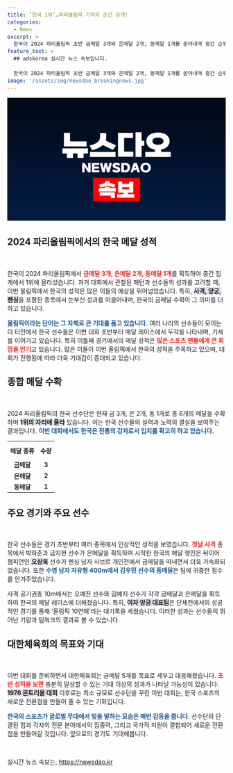 ```yaml
---
title: ‘한국 1위’…파리올림픽 기적의 순간 공개!
categories:
  - News
excerpt: >
  한국이 2024 파리올림픽 초반 금메달 3개와 은메달 2개, 동메달 1개를 쏟아내며 중간 순위 1위를 차지했다! 펜싱과 사격, 양궁에서 화려한 성적을 거두며 연일 상승세를 이어가고 있다.
feature_text: >
  ## adskorea 실시간 뉴스 속보입니다.

  한국이 2024 파리올림픽 초반 금메달 3개와 은메달 2개, 동메달 1개를 쏟아내며 중간 순위 1위를 차지했다! 펜싱과 사격, 양궁에서 화려한 성적을 거두며 연일 상승세를 이어가고 있다.
image: '/assets/img/newsdao_breakingnews.jpg'
---
```


<p><img src="/assets/img/newsdao_breakingnews.jpg" alt="adskorea 속보" /></p>

<h2 data-ke-size="size26">2024 파리올림픽에서의 한국 메달 성적</h2>

<p data-ke-size="size16">&nbsp;</p>

<p>한국이 2024 파리올림픽에서 <b><span style="color: #ee2323;">금메달 3개, 은메달 2개, 동메달 1개</span></b>를 획득하여 중간 집계에서 1위에 올라섰습니다. 과거 대회에서 관찰된 패턴과 선수들의 성과를 고려할 때, 이번 올림픽에서 한국의 성적은 많은 이들의 예상을 뛰어넘었습니다. 특히, <b><span style="background-color: #21538527;">사격, 양궁, 펜싱</span></b>을 포함한 종목에서 눈부신 성과를 이끌어내며, 한국의 금메달 수확이 그 의미를 더하고 있습니다.</p>

<p><b><span style="color: #1a5490;">올림픽이라는 단어는 그 자체로 큰 기대를 품고 있습니다.</span></b> 여러 나라의 선수들이 모이는 이 터전에서 한국 선수들은 이번 대회 초반부터 메달 레이스에서 두각을 나타내며, 기세를 이어가고 있습니다. 특히 이틀째 경기에서의 메달 성적은 <b><span style="color: #ee2323;">많은 스포츠 팬들에게 큰 희망을 안기</span></b>고 있습니다. 많은 이들이 이번 올림픽에서 한국의 성적을 주목하고 있으며, 대회가 진행됨에 따라 더욱 기대감이 증대되고 있습니다.</p>

<h2 data-ke-size="size26">종합 메달 수확</h2>

<p data-ke-size="size16">&nbsp;</p>

<p>2024 파리올림픽의 한국 선수단은 현재 금 3개, 은 2개, 동 1개로 총 6개의 메달을 수확하며 <b><span style="background-color: #21538527;">1위의 자리에 올라</span></b> 있습니다. 이는 한국 선수들의 실력과 노력의 결실을 보여주는 결과입니다. <b><span style="color: #1a5490;">이번 대회에서도 한국은 전통의 강자로서 입지를 확고히 하고 있습니다.</span></b></p>

<table>
    <tr>
        <th style="text-align: center; height: 35px;"><b>메달 종류</b></th>
        <th style="text-align: center; height: 35px;"><b>수량</b></th>
    </tr>
    <tr>
        <td style="text-align: center; height: 17px;"><b>금메달</b></td>
        <td style="text-align: center; height: 17px;"><b>3</b></td>
    </tr>
    <tr>
        <td style="text-align: center; height: 17px;"><b>은메달</b></td>
        <td style="text-align: center; height: 17px;"><b>2</b></td>
    </tr>
    <tr>
        <td style="text-align: center; height: 17px;"><b>동메달</b></td>
        <td style="text-align: center; height: 17px;"><b>1</b></td>
    </tr>
</table>

<h2 data-ke-size="size26">주요 경기와 주요 선수</h2>

<p data-ke-size="size16">&nbsp;</p>

<p>한국 선수들은 경기 초반부터 여러 종목에서 인상적인 성적을 보였습니다. <b><span style="color: #ee2323;">첫날 사격</span></b> 종목에서 박하준과 금지현 선수가 은메달을 획득하며 시작한 한국의 메달 행진은 뒤이어 챔피언인 <b><span style="background-color: #21538527;">오상욱</span></b> 선수가 펜싱 남자 사브르 개인전에서 금메달을 따내면서 더욱 가속화되었습니다. 또한 <b><span style="color: #1a5490;">수영 남자 자유형 400m에서 김우민 선수의 동메달</span></b>은 팀에 귀중한 점수를 안겨주었습니다.</p>

<p>사격 공기권총 10m에서는 오예진 선수와 김예지 선수가 각각 금메달과 은메달을 획득하여 한국의 메달 레이스에 더해졌습니다. 특히, <b><span style="background-color: #21538527;">여자 양궁 대표팀</span></b>은 단체전에서의 성공적인 경기를 통해 ‘올림픽 10연패’라는 대기록을 세웠습니다. 이러한 성과는 선수들의 뛰어난 기량과 팀워크의 결과로 볼 수 있습니다.</p>

<h2 data-ke-size="size26">대한체육회의 목표와 기대</h2>

<p data-ke-size="size16">&nbsp;</p>

<p>이번 대회를 준비하면서 대한체육회는 금메달 5개를 목표로 세우고 대응해왔습니다. <b><span style="color: #ee2323;">초반 성적을 보면</span></b> 충분히 달성할 수 있는 기대 이상의 성과가 나타날 가능성이 있습니다. <b><span style="background-color: #21538527;">1976 몬트리올 대회</span></b> 이후로는 최소 규모로 선수단을 꾸린 이번 대회는, 한국 스포츠의 새로운 전환점을 만들어 줄 수 있는 기회입니다.</p>

<p><b><span style="color: #1a5490;">한국의 스포츠가 글로벌 무대에서 빛을 발하는 모습은 매번 감동을 줍니다.</span></b> 선수단의 단결된 힘과 각자의 전문 분야에서의 집중력, 그리고 국가적 지원이 결합되어 새로운 전환점을 만들어갈 것입니다. 앞으로의 경기도 기대해봅니다.</p>

<p data-ke-size="size16">&nbsp;</p>
실시간 뉴스 속보는, <a href="https://newsdao.kr" rel="dofollow">https://newsdao.kr</a>



